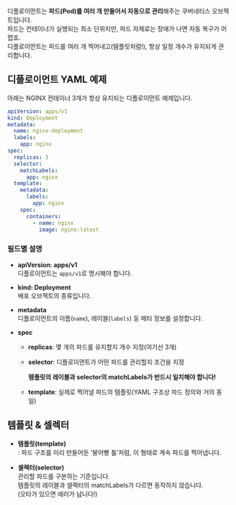 
디플로이먼트는 **파드(Pod)를 여러 개 만들어서 자동으로 관리**해주는 쿠버네티스 오브젝트입니다.  
파드는 컨테이너가 실행되는 최소 단위지만, 파드 자체로는 장애가 나면 자동 복구가 어렵죠.  
디플로이먼트는 파드를 여러 개 찍어내고(템플릿처럼!), 항상 일정 개수가 유지되게 관리합니다.

## 디플로이먼트 YAML 예제

아래는 NGINX 컨테이너 3개가 항상 유지되는 디플로이먼트 예제입니다.

``` yml
apiVersion: apps/v1
kind: Deployment
metadata:
  name: nginx-deployment
  labels:
    app: nginx
spec:
  replicas: 3
  selector:
    matchLabels:
      app: nginx
  template:
    metadata:
      labels:
        app: nginx
    spec:
      containers:
        - name: nginx
          image: nginx:latest
```

### 필드별 설명

- **apiVersion: apps/v1**  
    디플로이먼트는 `apps/v1`로 명시해야 합니다.
    
- **kind: Deployment**  
    배포 오브젝트의 종류입니다.
    
- **metadata**  
    디플로이먼트의 이름(`name`), 레이블(`labels`) 등 메타 정보를 설정합니다.
    
- **spec**
    
    - **replicas**: 몇 개의 파드를 유지할지 개수 지정(여기선 3개)
        
    - **selector**: 디플로이먼트가 어떤 파드를 관리할지 조건을 지정
        
        **템플릿의 레이블과 selector의 matchLabels가 반드시 일치해야 합니다!**

    - **template**: 실제로 찍어낼 파드의 템플릿(YAML 구조상 파드 정의와 거의 동일)

## 템플릿 & 셀렉터

- **템플릿(template)**  
    : 파드 구조를 미리 만들어둔 ‘붕어빵 틀’처럼, 이 형태로 계속 파드를 찍어냅니다.
    
- **셀렉터(selector)**  
    관리할 파드를 구분하는 기준입니다.  
    템플릿의 레이블과 셀렉터의 matchLabels가 다르면 동작하지 않습니다.  
    (오타가 있으면 에러가 납니다!)